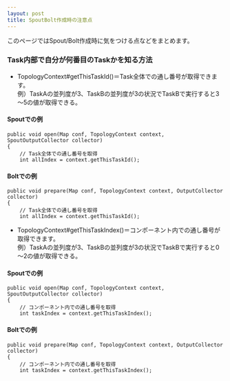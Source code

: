 ```yaml
---
layout: post
title: SpoutBolt作成時の注意点
---
```


このページではSpout/Bolt作成時に気をつける点などをまとめます。

### Task内部で自分が何番目のTaskかを知る方法
* TopologyContext#getThisTaskId()＝Task全体での通し番号が取得できます。  
例）TaskAの並列度が3、TaskBの並列度が3の状況でTaskBで実行すると3～5の値が取得できる。

#### Spoutでの例

    public void open(Map conf, TopologyContext context, SpoutOutputCollector collector)
    {
        // Task全体での通し番号を取得
        int allIndex = context.getThisTaskId();

#### Boltでの例

    public void prepare(Map conf, TopologyContext context, OutputCollector collector)
    {
        // Task全体での通し番号を取得
        int allIndex = context.getThisTaskId();

* TopologyContext#getThisTaskIndex()＝コンポーネント内での通し番号が取得できます。  
例）TaskAの並列度が3、TaskBの並列度が3の状況でTaskBで実行すると0～2の値が取得できる。

#### Spoutでの例

    public void open(Map conf, TopologyContext context, SpoutOutputCollector collector)
    {
        // コンポーネント内での通し番号を取得
        int taskIndex = context.getThisTaskIndex();

#### Boltでの例

    public void prepare(Map conf, TopologyContext context, OutputCollector collector)
    {
        // コンポーネント内での通し番号を取得
        int taskIndex = context.getThisTaskIndex();

